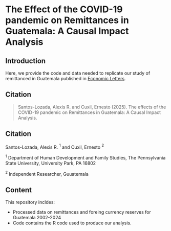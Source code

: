 # The Effect of the COVID-19 pandemic on Remittances in Guatemala: A Causal Impact Analysis
## Introduction 
Here, we provide the code and data needed to replicate our study of remittanced in Guatemala published in [Economic Letters](https://www.sciencedirect.com/journal/economics-letters). 

## Citation 
> Santos-Lozada, Alexis R. and Cuxil, Ernesto (2025). The effects of the COVID-19 pandemic on Remittances in Guatemala: A Causal Impact Analysis. 
 
## Citation

Santos-Lozada, Alexis R. $^{1}$ and Cuxil, Ernesto $^{2}$ 

$^{1}$ Department of Human Development and Family Studies, The Pennsylvania State University, University Park, PA 16802 

$^{2}$ Independent Researcher, Guuatemala

## Content
This repository incldes:

* Processed data on remittances and foreing currency reserves for Guatemala 2002-2024
* Code contains the R code used to produce our analysis.


